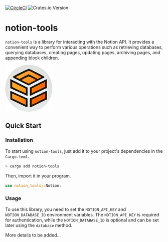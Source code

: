 [![CircleCI](https://dl.circleci.com/status-badge/img/circleci/X1fiE4koKU88Z9sKwWoPAH/MVwdZy6GG5cejebNhSpJaw/tree/main.svg?style=svg)](https://dl.circleci.com/status-badge/redirect/circleci/X1fiE4koKU88Z9sKwWoPAH/MVwdZy6GG5cejebNhSpJaw/tree/main) 
![Crates.io Version](https://img.shields.io/crates/v/notion_tools?style=flat-square&color=blue)

# notion-tools

`notion-tools` is a library for interacting with the Notion API. It provides a convenient way to perform various operations such as retrieving databases, querying databases, creating pages, updating pages, archiving pages, and appending block children.

<img src="LOGO.png" alt="LOGO" width="150" height="150">

## Quick Start

### Installation

To start using `notion-tools`, just add it to your project's dependencies in the `Cargo.toml`.

```bash
> cargo add notion-tools
```

Then, import it in your program.

```rust
use notion_tools::Notion;
```

### Usage

To use this library, you need to set the `NOTION_API_KEY` and `NOTION_DATABASE_ID` environment variables. The `NOTION_API_KEY` is required for authentication, while the `NOTION_DATABASE_ID` is optional and can be set later using the `database` method.

More details to be added...
